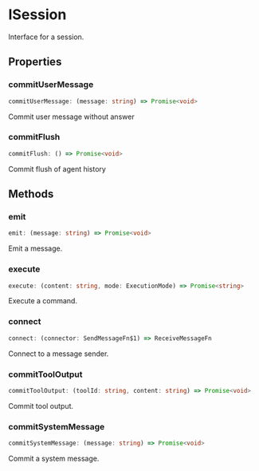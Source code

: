 # ISession

Interface for a session.

## Properties

### commitUserMessage

```ts
commitUserMessage: (message: string) => Promise<void>
```

Commit user message without answer

### commitFlush

```ts
commitFlush: () => Promise<void>
```

Commit flush of agent history

## Methods

### emit

```ts
emit: (message: string) => Promise<void>
```

Emit a message.

### execute

```ts
execute: (content: string, mode: ExecutionMode) => Promise<string>
```

Execute a command.

### connect

```ts
connect: (connector: SendMessageFn$1) => ReceiveMessageFn
```

Connect to a message sender.

### commitToolOutput

```ts
commitToolOutput: (toolId: string, content: string) => Promise<void>
```

Commit tool output.

### commitSystemMessage

```ts
commitSystemMessage: (message: string) => Promise<void>
```

Commit a system message.
